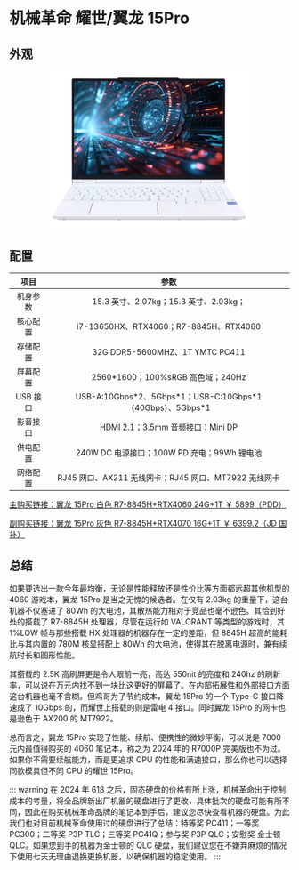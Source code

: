 # 机械革命 耀世/翼龙 15Pro

## 外观

<div style="margin: 0 auto; text-align: center; width: 75%"><img src="./assets/耀世15PRO.png" /></div>

## 配置

|   项目   |                              参数                              |
| :------: | :------------------------------------------------------------: |
| 机身参数 |             15.3 英寸、2.07kg；15.3 英寸、2.03kg；             |
| 核心配置 |             i7-13650HX、RTX4060；R7-8845H、RTX4060             |
| 存储配置 |                32G DDR5-5600MHZ、1T YMTC PC411                 |
| 屏幕配置 |               2560\*1600；100%sRGB 高色域；240Hz               |
| USB 接口 | USB-A:10Gbps\*2、5Gbps\*1；USB-C:10Gbps\*1（40Gbps）、5Gbps\*1 |
| 影音接口 |               HDMI 2.1；3.5mm 音频接口；Mini DP                |
| 供电配置 |          240W DC 电源接口；100W PD 充电；99Wh 锂电池           |
| 网络配置 |     RJ45 网口、AX211 无线网卡；RJ45 网口、MT7922 无线网卡      |

[主购买链接：翼龙 15Pro 白色 R7-8845H+RTX4060 24G+1T ￥ 5899（PDD）](https://mobile.yangkeduo.com/goods.html?ps=1WtIB7NYMe)

[副购买链接：翼龙 15Pro 灰色 R7-8845H+RTX4070 16G+1T ￥ 6399.2（JD 国补）](https://3.cn/2b2-cUV3)

## 总结

如果要选出一款今年最均衡，无论是性能释放还是性价比等方面都远超其他机型的 4060 游戏本，翼龙 15Pro 是当之无愧的候选者。在仅有 2.03kg 的重量下，这台机器不仅塞进了 80Wh 的大电池，其散热能力相对于竞品也毫不逊色。其恰到好处的搭载了 R7-8845H 处理器，尽管在运行如 VALORANT 等类型的游戏时，其 1%LOW 帧与那些搭载 HX 处理器的机器存在一定的差距，但 8845H 超高的能耗比与其内置的 780M 核显搭配上 80Wh 的大电池，使得其在脱离电源时，兼有续航时长和图形性能。

其搭载的 2.5K 高刷屏更是令人眼前一亮，高达 550nit 的亮度和 240hz 的刷新率，可以说在万元内找不到一块比这更好的屏幕了。在内部拓展性和外部接口方面这台机器也毫不含糊。但鸡哥为了节约成本，翼龙 15Pro 的一个 Type-C 接口降速成了 10Gbps 的，而耀世上搭载的则是雷电 4 接口。同时翼龙 15Pro 的网卡也是逊色于 AX200 的 MT7922。

总而言之，翼龙 15Pro 实现了性能、续航、便携性的微妙平衡，可以说是 7000 元内最值得购买的 4060 笔记本，称之为 2024 年的 R7000P 完美版也不为过。如果你不需要续航能力，而是更追求 CPU 的性能和满速接口，那么你也可以选择同款模具但不同 CPU 的耀世 15Pro。

::: warning
在 2024 年 618 之后，固态硬盘的价格有所上涨，机械革命出于控制成本的考量，将全品牌新出厂机器的硬盘进行了更改，具体批次的硬盘可能有所不同，因此在购买机械革命品牌的笔记本到手后，建议您尽快查看机器的硬盘。为此我们也对目前机械革命使用过的硬盘进行了总结：特等奖 PC411；一等奖 PC300；二等奖 P3P TLC；三等奖 PC41Q；参与奖 P3P QLC；安慰奖 金士顿 QLC。如果您到手的机器为金士顿的 QLC 硬盘，我们建议您在不嫌弃麻烦的情况下使用七天无理由退换更换机器，以确保机器的稳定使用。
:::
